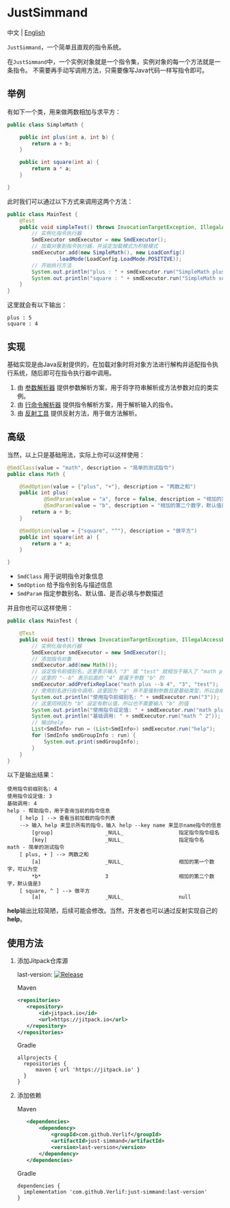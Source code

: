 # JustSimmand

中文 | [English](readme.md)

`JustSimmand`，一个简单且直观的指令系统。

在`JustSimmand`中，一个实例对象就是一个指令集，实例对象的每一个方法就是一条指令。
不需要再手动写调用方法，只需要像写Java代码一样写指令即可。

## 举例

有如下一个类，用来做两数相加与求平方：

```java
public class SimpleMath {

    public int plus(int a, int b) {
        return a + b;
    }

    public int square(int a) {
        return a * a;
    }

}
```

此时我们可以通过以下方式来调用这两个方法：

```java
public class MainTest {
    @Test
    public void simpleTest() throws InvocationTargetException, IllegalAccessException, NoSuchMethodException {
        // 实例化指令执行器
        SmdExecutor smdExecutor = new SmdExecutor();
        // 加载对象到指令执行器，并设定加载模式为积极模式
        smdExecutor.add(new SimpleMath(), new LoadConfig()
                .loadMode(LoadConfig.LoadMode.POSITIVE));
        // 开始执行方法
        System.out.println("plus : " + smdExecutor.run("SimpleMath plus 2 3"));
        System.out.println("square : " + smdExecutor.run("SimpleMath square 2"));
    }
}
```

这里就会有以下输出：

```text
plus : 5
square : 4
```

## 实现

基础实现是由Java反射提供的，在加载对象时将对象方法进行解构并适配指令执行系统，随后即可在指令执行器中调用。

1. 由 [参数解析器](https://github.com/Verlif/ParamParser) 提供参数解析方案，用于将字符串解析成方法参数对应的类实例。
2. 由 [行命令解析器](https://github.com/Verlif/cmdline-parser) 提供指令解析方案，用于解析输入的指令。
3. 由 [反射工具](https://github.com/Verlif/reflection-kit) 提供反射方法，用于做方法解析。

## 高级

当然，以上只是基础用法，实际上你可以这样使用：

```java
@SmdClass(value = "math", description = "简单的测试指令")
public class Math {

    @SmdOption(value = {"plus", "+"}, description = "两数之和")
    public int plus(
            @SmdParam(value = "a", force = false, description = "相加的第一个数字，可以为空") int a,
            @SmdParam(value = "b", description = "相加的第二个数字，默认值是3", defaultVal = "3") int b) {
        return a + b;
    }

    @SmdOption(value = {"square", "^"}, description = "做平方")
    public int square(int a) {
        return a * a;
    }

}
```

- `SmdClass` 用于说明指令对象信息
- `SmdOption` 给予指令别名与描述信息
- `SmdParam` 指定参数别名、默认值、是否必填与参数描述

并且你也可以这样使用：

```java
public class MainTest {

    @Test
    public void test() throws InvocationTargetException, IllegalAccessException, NoSuchMethodException {
        // 实例化指令执行器
        SmdExecutor smdExecutor = new SmdExecutor();
        // 添加指令对象
        smdExecutor.add(new Math());
        // 设定指令前缀别名，这里表示输入 "3" 或 "test" 就相当于输入了 "math plus --b 4"
        // 这里的 "--b" 表示后面的 "4" 是属于参数 "b" 的
        smdExecutor.addPrefixReplace("math plus --b 4", "3", "test");
        // 使用别名进行指令调用，这里因为 "a" 并不是强制参数且是基础类型，所以会给予默认值 "0"
        System.out.println("使用指令前缀别名: " + smdExecutor.run("3"));
        // 这里同样因为 "b" 设定有默认值，所以也不需要输入 "b" 的值
        System.out.println("使用指令设定值: " + smdExecutor.run("math plus"));
        System.out.println("基础调用: " + smdExecutor.run("math ^ 2"));
        // 输出help
        List<SmdInfo> run = (List<SmdInfo>) smdExecutor.run("help");
        for (SmdInfo smdGroupInfo : run) {
            System.out.print(smdGroupInfo);
        }
    }
}
```

以下是输出结果：

```text
使用指令前缀别名: 4
使用指令设定值: 3
基础调用: 4
help - 帮助指令，用于查询当前的指令信息
	[ help ] --> 查看当前加载的指令列表
	--> 输入 help 来显示所有的指令，输入 help --key name 来显示name指令的信息
		[group]             	_NULL_              	指定指令指令组名
		[key]               	_NULL_              	指定指令名
math - 简单的测试指令
	[ plus, + ] --> 两数之和
		[a]                 	_NULL_              	相加的第一个数字，可以为空
		*b*                 	3                   	相加的第二个数字，默认值是3
	[ square, ^ ] --> 做平方
		[a]                 	_NULL_              	null
```

**help**输出比较简陋，后续可能会修改。当然，开发者也可以通过反射实现自己的**help**。

## 使用方法

1. 添加Jitpack仓库源

   last-version: [![Release](https://jitpack.io/v/Verlif/just-simmand.svg)](https://jitpack.io/#Verlif/just-simmand)

   Maven
   
   ```xml
   <repositories>
      <repository>
          <id>jitpack.io</id>
          <url>https://jitpack.io</url>
      </repository>
   </repositories>
   ```

   Gradle
   
   ```text
   allprojects {
     repositories {
         maven { url 'https://jitpack.io' }
     }
   }
   ```

2. 添加依赖

   Maven
   
   ```xml
      <dependencies>
          <dependency>
              <groupId>com.github.Verlif</groupId>
              <artifactId>just-simmand</artifactId>
              <version>last-version</version>
          </dependency>
      </dependencies>
   ```

   Gradle
   
   ```text
   dependencies {
     implementation 'com.github.Verlif:just-simmand:last-version'
   }
   ```

